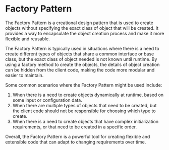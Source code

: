# Factory Pattern

The Factory Pattern is a creational design pattern that is used to create objects without specifying the exact class of object that will be created. It provides a way to encapsulate the object creation process and make it more flexible and reusable.

The Factory Pattern is typically used in situations where there is a need to create different types of objects that share a common interface or base class, but the exact class of object needed is not known until runtime. By using a factory method to create the objects, the details of object creation can be hidden from the client code, making the code more modular and easier to maintain.

Some common scenarios where the Factory Pattern might be used include:

1. When there is a need to create objects dynamically at runtime, based on some input or configuration data.
2. When there are multiple types of objects that need to be created, but the client code should not be responsible for choosing which type to create.
3. When there is a need to create objects that have complex initialization requirements, or that need to be created in a specific order.

Overall, the Factory Pattern is a powerful tool for creating flexible and extensible code that can adapt to changing requirements over time.